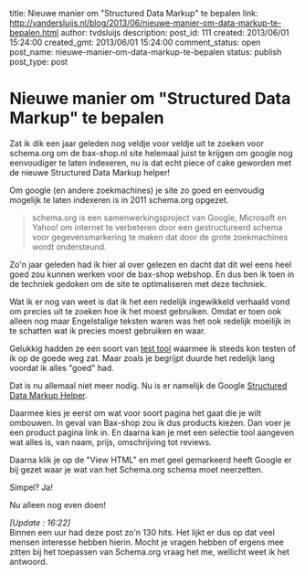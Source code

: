 title: Nieuwe manier om "Structured Data Markup" te bepalen
link: http://vandersluijs.nl/blog/2013/06/nieuwe-manier-om-data-markup-te-bepalen.html
author: tvdsluijs
description: 
post_id: 111
created: 2013/06/01 15:24:00
created_gmt: 2013/06/01 15:24:00
comment_status: open
post_name: nieuwe-manier-om-data-markup-te-bepalen
status: publish
post_type: post

# Nieuwe manier om "Structured Data Markup" te bepalen

Zat ik dik een jaar geleden nog veldje voor veldje uit te zoeken voor schema.org om de bax-shop.nl site helemaal juist te krijgen om google nog eenvoudiger te laten indexeren, nu is dat echt piece of cake geworden met de nieuwe Structured Data Markup helper!  
  
  
  
Om google (en andere zoekmachines) je site zo goed en eenvoudig mogelijk te laten indexeren is in 2011 schema.org opgezet.  


> schema.org is een samenwerkingsproject van Google, Microsoft en Yahoo! om internet te verbeteren door een gestructureerd schema voor gegevensmarkering te maken dat door de grote zoekmachines wordt ondersteund.

  
Zo'n jaar geleden had ik hier al over gelezen en dacht dat dit wel eens heel goed zou kunnen werken voor de bax-shop webshop. En dus ben ik toen in de techniek gedoken om de site te optimaliseren met deze techniek.  
  
Wat ik er nog van weet is dat ik het een redelijk ingewikkeld verhaald vond om precies uit te zoeken hoe ik het moest gebruiken. Omdat er toen ook alleen nog maar Engelstalige teksten waren was het ook redelijk moeilijk in te schatten wat ik precies moest gebruiken en waar.  
  
Gelukkig hadden ze een soort van [test tool](/schema.org%20is%20een%20samenwerkingsproject%20van%20Google,%20Microsoft%20en%20Yahoo!%20om%20internet%20te%20verbeteren%20door%20een%20gestructureerd%20schema%20voor%20gegevensmarkering%20te%20maken%20dat%20door%20de%20grote%20zoekmachines%20wordt%20ondersteund.) waarmee ik steeds kon testen of ik op de goede weg zat. Maar zoals je begrijpt duurde het redelijk lang voordat ik alles "goed" had.  
  
Dat is nu allemaal niet meer nodig. Nu is er namelijk de Google [Structured Data Markup Helper](https://www.google.com/webmasters/markup-helper/?&hl=EN).  
  
Daarmee kies je eerst om wat voor soort pagina het gaat die je wilt ombouwen. In geval van Bax-shop zou ik dus products kiezen. Dan voer je een product pagina link in. En daarna kan je met een selectie tool aangeven wat alles is, van naam, prijs, omschrijving tot reviews.  
  
Daarna klik je op de "View HTML" en met geel gemarkeerd heeft Google er bij gezet waar je wat van het Schema.org schema moet neerzetten.  
  
Simpel? Ja!  
  
Nu alleen nog even doen!  
  
_[Update : 16:22]_  
Binnen een uur had deze post zo'n 130 hits. Het lijkt er dus op dat veel mensen interesse hebben hierin. Mocht je vragen hebben of ergens mee zitten bij het toepassen van Schema.org vraag het me, wellicht weet ik het antwoord.